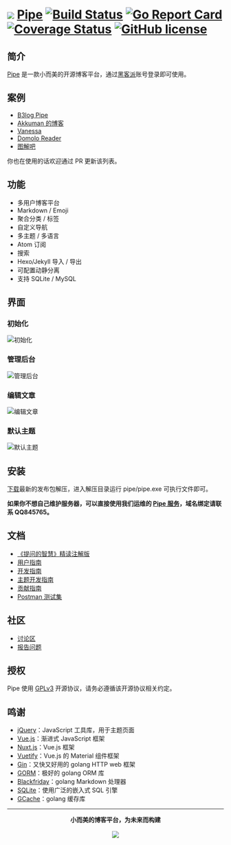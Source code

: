 # <img src="https://user-images.githubusercontent.com/873584/33324159-c3ea5050-d489-11e7-9f4b-75ee806a7538.png"> [Pipe](https://github.com/luoyeaichifan/pipe) [![Build Status](https://img.shields.io/travis/luoyeaichifan/pipe.svg?style=flat)](https://travis-ci.org/luoyeaichifan/pipe) [![Go Report Card](https://goreportcard.com/badge/github.com/luoyeaichifan/pipe)](https://goreportcard.com/report/github.com/luoyeaichifan/pipe) [![Coverage Status](https://coveralls.io/repos/github/luoyeaichifan/pipe/badge.svg?branch=master)](https://coveralls.io/github/luoyeaichifan/pipe?branch=master) [![GitHub license](https://img.shields.io/github/license/luoyeaichifan/pipe.svg)](https://github.com/luoyeaichifan/pipe/blob/master/LICENSE)

## 简介

[Pipe](https://github.com/luoyeaichifan/pipe) 是一款小而美的开源博客平台，通过[黑客派](https://hacpai.com)账号登录即可使用。

## 案例

* [B3log Pipe](http://pipe.b3log.org)
* [Akkuman 的博客](http://o0o.pub)
* [Vanessa](http://vanessa.b3log.org)
* [Domolo Reader](http://www.domolo.com)
* [图解吧](http://tujie8.net)

你也在使用的话欢迎通过 PR 更新该列表。

## 功能

* 多用户博客平台
* Markdown / Emoji
* 聚合分类 / 标签
* 自定义导航
* 多主题 / 多语言
* Atom 订阅
* 搜索
* Hexo/Jekyll 导入 / 导出
* 可配置动静分离
* 支持 SQLite / MySQL

## 界面

### 初始化

![初始化](https://user-images.githubusercontent.com/873584/34195698-e860c0c4-e599-11e7-9d4f-32307712324d.jpg)

### 管理后台

![管理后台](https://user-images.githubusercontent.com/873584/34195907-b390adf4-e59a-11e7-8ef7-97f8393c770d.jpg)

### 编辑文章

![编辑文章](https://user-images.githubusercontent.com/873584/34195873-975c07dc-e59a-11e7-83ca-c07272c5933c.jpg)

### 默认主题

![默认主题](https://user-images.githubusercontent.com/873584/34195948-d2b0106c-e59a-11e7-922d-b85e7a172eef.jpg)

## 安装

[下载](https://pan.baidu.com/s/1jHPtHLO)最新的发布包解压，进入解压目录运行 pipe/pipe.exe 可执行文件即可。

**如果你不想自己维护服务器，可以直接使用我们运维的 [Pipe 服务](http://pipe.b3log.org)，域名绑定请联系 QQ845765。**

## 文档

* [《提问的智慧》精读注解版](https://hacpai.com/article/1536377163156)
* [用户指南](https://hacpai.com/article/1513761942333)
* [开发指南](https://hacpai.com/article/1533965022328)
* [主题开发指南](https://hacpai.com/article/1512550354920)
* [贡献指南](https://github.com/luoyeaichifan/pipe/blob/master/CONTRIBUTING.md)
* [Postman 测试集](https://www.getpostman.com/collections/900ddef64ad0e60479a6)

## 社区

* [讨论区](https://hacpai.com/tag/Pipe)
* [报告问题](https://github.com/luoyeaichifan/pipe/issues/new)

## 授权

Pipe 使用 [GPLv3](https://www.gnu.org/licenses/gpl-3.0.txt) 开源协议，请务必遵循该开源协议相关约定。

## 鸣谢

* [jQuery](https://github.com/jquery/jquery)：JavaScript 工具库，用于主题页面
* [Vue.js](https://github.com/vuejs/vue)：渐进式 JavaScript 框架
* [Nuxt.js](https://github.com/nuxt/nuxt.js)：Vue.js 框架
* [Vuetify](https://github.com/vanessa219/vuetify)：Vue.js 的 Material 组件框架
* [Gin](https://github.com/gin-gonic/gin)：又快又好用的 golang HTTP web 框架
* [GORM](https://github.com/jinzhu/gorm)：极好的 golang ORM 库
* [Blackfriday](github.com/russross/blackfriday)：golang Markdown 处理器
* [SQLite](https://www.sqlite.org)：使用广泛的嵌入式 SQL 引擎
* [GCache](https://github.com/bluele/gcache)：golang 缓存库

----

<p align = "center">
<strong>小而美的博客平台，为未来而构建</strong>
<br><br>
<img src="https://user-images.githubusercontent.com/873584/33324033-441773da-d489-11e7-8d39-78abbeb563f0.png">
</p>
